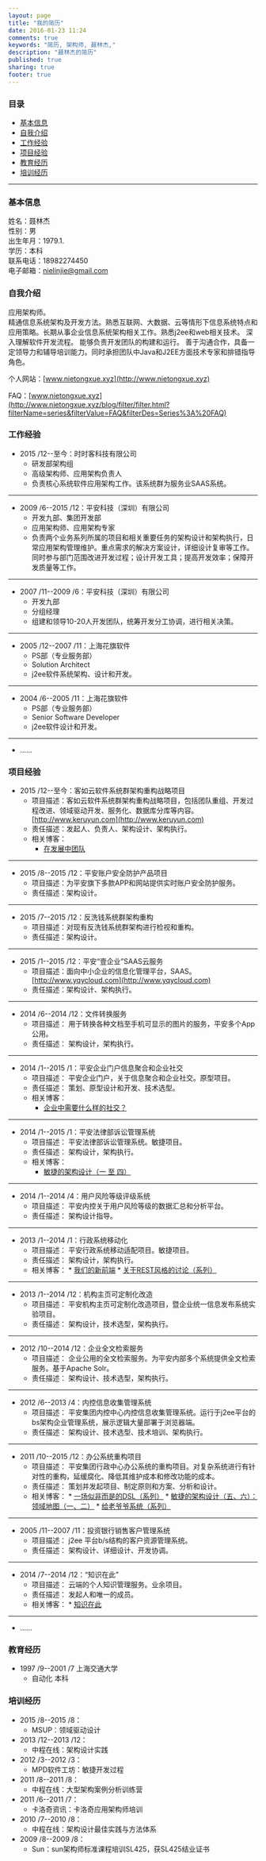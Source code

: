 ```yaml
---
layout: page
title: "我的简历"
date: 2016-01-23 11:24
comments: true
keywords: "简历, 架构师, 聂林杰,"
description: "聂林杰的简历"
published: true
sharing: true
footer: true
---
```



### 目录

* [基本信息](#0)
* [自我介绍](#1)
* [工作经验](#2)
* [项目经验](#3)
* [教育经历](#4)
* [培训经历](#5)

<!-- more -->

---


### <a name="0"></a>基本信息

姓名：聂林杰  
性别：男  
出生年月：1979.1.  
学历：本科  
联系电话：18982274450  
电子邮箱：nielinjie@gmail.com


### <a name="1"></a>自我介绍

应用架构师。  
精通信息系统架构及开发方法。熟悉互联网、大数据、云等情形下信息系统特点和应用策略。长期从事企业信息系统架构相关工作。熟悉j2ee和web相关技术。
深入理解软件开发流程。
能够负责开发团队的构建和运行。
善于沟通合作，具备一定领导力和辅导培训能力。同时承担团队中Java和J2EE方面技术专家和排错指导角色。

个人网站：[www.nietongxue.xyz](http://www.nietongxue.xyz)

FAQ：[www.nietongxue.xyz](http://www.nietongxue.xyz/blog/filter/filter.html?filterName=series&filterValue=FAQ&filterDes=Series%3A%20FAQ)



### <a name="2"></a>工作经验
* 2015 /12--至今：时时客科技有限公司
	* 研发部架构组
	* 高级架构师、应用架构负责人
	* 负责核心系统软件应用架构工作。该系统群为服务业SAAS系统。

----

* 2009 /6--2015 /12：平安科技（深圳）有限公司
    * 开发九部、集团开发部
    * 应用架构师、应用架构专家
    * 负责两个业务系列所属的项目和相关重要任务的架构设计和架构执行，日常应用架构管理维护。重点需求的解决方案设计，详细设计复审等工作。
同时参与部门范围改进开发过程；设计开发工具；提高开发效率；保障开发质量等工作。

----

* 2007 /11--2009 /6：平安科技（深圳）有限公司
    * 开发九部
    * 分组经理
    * 组建和领导10-20人开发团队，统筹开发分工协调，进行相关决策。

----

* 2005 /12--2007 /11：上海花旗软件
    * PS部（专业服务部）
    * Solution Architect
    * j2ee软件系统架构、设计和开发。

----

* 2004 /6--2005 /11：上海花旗软件
    * PS部（专业服务部）
    * Senior Software Developer
    * j2ee软件设计和开发。

----    

* ……

### <a name="3"></a>项目经验
* 2015 /12--至今：客如云软件系统群架构重构战略项目
	* 项目描述：客如云软件系统群架构重构战略项目，包括团队重组、开发过程改进、领域驱动开发、服务化、数据库分库等内容。[http://www.keruyun.com](http://www.keruyun.com)
	* 责任描述：发起人、负责人、架构设计、架构执行。
	* 相关博客：
		* [在发展中团队](http://www.nietongxue.xyz/blog/filter/filter.html?filterName=series&filterValue=在发展中团队&filterDes=Series%3A%20在发展中团队)

----

* 2015 /8--2015 /12：平安账户安全防护产品项目
	* 项目描述：为平安旗下多款APP和网站提供实时账户安全防护服务。
	* 责任描述：架构设计。

----

* 2015 /7--2015 /12：反洗钱系统群架构重构
	* 项目描述：对现有反洗钱系统群架构进行检视和重构。
	* 责任描述：架构设计。

----

* 2015 /1--2015 /12：平安“壹企业”SAAS云服务
	* 项目描述：面向中小企业的信息化管理平台，SAAS。[http://www.yqycloud.com](http://www.yqycloud.com)
	* 责任描述：架构设计、架构执行。

----

* 2014 /6--2014 /12：文件转换服务
  * 项目描述：	用于转换各种文档至手机可显示的图片的服务，平安多个App公用。
  * 责任描述：	架构设计，架构执行。

----

* 2014 /1--2015 /1：平安企业门户信息聚合和企业社交
  * 项目描述：	平安企业门户，关于信息聚合和企业社交。原型项目。
  * 责任描述：	策划、原型设计和开发、技术选型。
  * 相关博客：
	  * [企业中需要什么样的社交？](http://www.nietongxue.xyz/blog/2014/06/05/social/)

----

* 2014 /1--2015 /1：平安法律部诉讼管理系统
  * 项目描述：	平安法律部诉讼管理系统。敏捷项目。
  * 责任描述：	架构设计，架构执行。
  * 相关博客：
	  * [敏捷的架构设计（一 至 四）](http://www.nietongxue.xyz/blog/filter/filter.html?filterName=series&filterValue=%E6%95%8F%E6%8D%B7%E7%9A%84%E6%9E%B6%E6%9E%84%E8%AE%BE%E8%AE%A1&filterDes=Series%3A%20%E6%95%8F%E6%8D%B7%E7%9A%84%E6%9E%B6%E6%9E%84%E8%AE%BE%E8%AE%A1)

----

* 2014 /1--2014 /4：用户风险等级评级系统
  * 项目描述：	平安内控关于用户风险等级的数据汇总和分析平台。
  * 责任描述：	架构设计指导。

----

* 2013 /1--2014 /1：行政系统移动化
  * 项目描述：	平安行政系统移动适配项目。敏捷项目。
  * 责任描述：	架构设计，架构执行。
  * 相关博客：
	    * [我们的新前端](http://www.nietongxue.xyz/blog/2013/02/25/our-new-front-end/)
	    * [关于REST风格的讨论（系列）](http://www.nietongxue.xyz/blog/filter/filter.html?filterName=series&filterValue=%E5%85%B3%E4%BA%8EREST%E9%A3%8E%E6%A0%BC%E7%9A%84%E8%AE%A8%E8%AE%BA&filterDes=Series%3A%20%E5%85%B3%E4%BA%8EREST%E9%A3%8E%E6%A0%BC%E7%9A%84%E8%AE%A8%E8%AE%BA)

----

* 2013 /1--2014 /12：机构主页可定制化改造
  * 项目描述：	平安机构主页可定制化改造项目，暨企业统一信息发布系统实验项目。
  * 责任描述：	架构设计，技术选型，架构执行。

----

* 2012 /10--2014 /12：企业全文检索服务
  * 项目描述：	企业公用的全文检索服务。为平安内部多个系统提供全文检索服务。基于Apache Solr。
  * 责任描述：	架构设计、技术选型，架构执行。

----

* 2012 /6--2013 /4：内控信息收集管理系统
  * 项目描述：	平安集团内控中心内控信息收集管理系统。运行于j2ee平台的bs架构企业管理系统，展示逻辑大量部署于浏览器端。
  * 责任描述：	架构设计、技术选型、技术培训、架构执行。

----

* 2011 /10--2015 /12：办公系统重构项目
  * 项目描述：	平安集团行政中心办公系统的重构项目。对复杂系统进行有针对性的重构，延缓腐化、降低其维护成本和修改功能的成本。
  * 责任描述：	策划并发起项目、制定原则和方案、分析和设计。
  * 相关博客：
	    * [一场似非而是的DSL（系列）](http://www.nietongxue.xyz/blog/filter/filter.html?filterName=series&filterValue=%E4%B8%80%E5%9C%BA%E4%BC%BC%E9%9D%9E%E8%80%8C%E6%98%AF%E7%9A%84DSL&filterDes=Series%3A%20%E4%B8%80%E5%9C%BA%E4%BC%BC%E9%9D%9E%E8%80%8C%E6%98%AF%E7%9A%84DSL)
	    * [敏捷的架构设计（五、六）：领域地图（一、二）](http://www.nietongxue.xyz/blog/filter/filter.html?filterName=series&filterValue=%E6%95%8F%E6%8D%B7%E7%9A%84%E6%9E%B6%E6%9E%84%E8%AE%BE%E8%AE%A1&filterDes=Series%3A%20%E6%95%8F%E6%8D%B7%E7%9A%84%E6%9E%B6%E6%9E%84%E8%AE%BE%E8%AE%A1)
	    * [给老爷爷系统（系列）](http://www.nietongxue.xyz/blog/filter/filter.html?filterName=series&filterValue=给老爷爷系统&filterDes=Series%3A%20给老爷爷系统)

----

* 2005 /11--2007 /11：投资银行销售客户管理系统
  * 项目描述：	j2ee 平台b/s结构的客户资源管理系统。
  * 责任描述：	架构设计、详细设计、开发协调。

----

* 2014 /7--2014 /12：“知识在此”
  * 项目描述：	云端的个人知识管理服务。业余项目。
  * 责任描述：	发起人和唯一的成员。
  * 相关博客：
	    * [知识在此](http://www.nietongxue.xyz/blog/filter/filter.html?filterName=series&filterValue=%E7%9F%A5%E8%AF%86%E5%9C%A8%E6%AD%A4&filterDes=Series%3A%20%E7%9F%A5%E8%AF%86%E5%9C%A8%E6%AD%A4)

----

* ……

### <a name="4"></a>教育经历

* 1997 /9--2001 /7	上海交通大学
  * 自动化	本科

### <a name="5"></a>培训经历
* 2015 /8--2015 /8：
  * MSUP：领域驱动设计
* 2013 /12--2013 /12：
  * 中程在线：架构设计实践
* 2012 /3--2012 /3：
  * MPD软件工坊：敏捷开发过程
* 2011 /8--2011 /8：
  * 中程在线：大型架构案例分析训练营
* 2011 /6--2011 /7：
  * 卡洛奇资讯：卡洛奇应用架构师培训
* 2010 /7--2010 /8：
  * 中程在线：架构设计最佳实践与方法体系
* 2009 /8--2009 /8：
  * Sun：sun架构师标准课程培训SL425，获SL425结业证书
